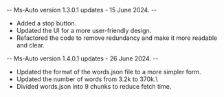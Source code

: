 -- Ms-Auto version 1.3.0.1 updates - 15 June 2024. --
- Added a stop button.
- Updated the UI for a more user-friendly design.
- Refactored the code to remove redundancy and make it more readable and clear.

-- Ms-Auto version 1.4.0.1 updates - 26 June 2024. --
- Updated the format of the words.json file to a more simpler form.
- Updated the number of words from 3.2k to 370k.\
- Divided words.json into 9 chunks to reduce fetch time.
